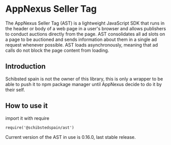 # AppNexus Seller Tag
The AppNexus Seller Tag (AST) is a lightweight JavaScript SDK that runs in the header or body of a web page in a user's browser 
and allows publishers to conduct auctions directly from the page. AST consolidates all ad slots on a page to be auctioned and 
sends information about them in a single ad request whenever possible. AST loads asynchronously, meaning that ad calls do not 
block the page content from loading.

## Introduction

Schibsted spain is not the owner of this library, this is only a wrapper to be able to push it to npm package manager until 
AppNexus decide to do it by their self.

## How to use it

import it with require 

```
require('@schibstedspain/ast')
```

Current version of the AST in use is 0.16.0, last stable release.